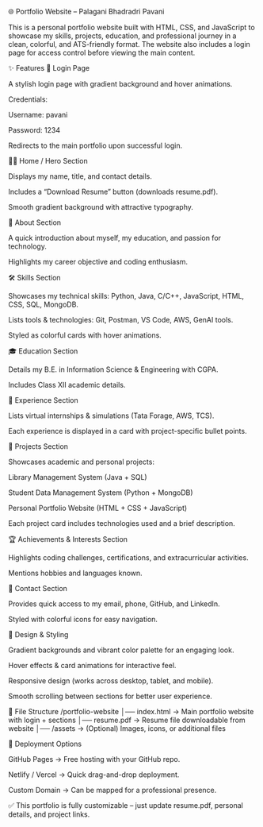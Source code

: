 🌐 Portfolio Website – Palagani Bhadradri Pavani

This is a personal portfolio website built with HTML, CSS, and JavaScript to showcase my skills, projects, education, and professional journey in a clean, colorful, and ATS-friendly format. The website also includes a login page for access control before viewing the main content.

✨ Features
🔑 Login Page

A stylish login page with gradient background and hover animations.

Credentials:

Username: pavani

Password: 1234

Redirects to the main portfolio upon successful login.

👩‍💻 Home / Hero Section

Displays my name, title, and contact details.

Includes a “Download Resume” button (downloads resume.pdf).

Smooth gradient background with attractive typography.

📖 About Section

A quick introduction about myself, my education, and passion for technology.

Highlights my career objective and coding enthusiasm.

🛠 Skills Section

Showcases my technical skills: Python, Java, C/C++, JavaScript, HTML, CSS, SQL, MongoDB.

Lists tools & technologies: Git, Postman, VS Code, AWS, GenAI tools.

Styled as colorful cards with hover animations.

🎓 Education Section

Details my B.E. in Information Science & Engineering with CGPA.

Includes Class XII academic details.

💼 Experience Section

Lists virtual internships & simulations (Tata Forage, AWS, TCS).

Each experience is displayed in a card with project-specific bullet points.

📂 Projects Section

Showcases academic and personal projects:

Library Management System (Java + SQL)

Student Data Management System (Python + MongoDB)

Personal Portfolio Website (HTML + CSS + JavaScript)

Each project card includes technologies used and a brief description.

🏆 Achievements & Interests Section

Highlights coding challenges, certifications, and extracurricular activities.

Mentions hobbies and languages known.

📩 Contact Section

Provides quick access to my email, phone, GitHub, and LinkedIn.

Styled with colorful icons for easy navigation.

🎨 Design & Styling

Gradient backgrounds and vibrant color palette for an engaging look.

Hover effects & card animations for interactive feel.

Responsive design (works across desktop, tablet, and mobile).

Smooth scrolling between sections for better user experience.

📂 File Structure
/portfolio-website
│── index.html         → Main portfolio website with login + sections
│── resume.pdf         → Resume file downloadable from website
│── /assets            → (Optional) Images, icons, or additional files

🚀 Deployment Options

GitHub Pages → Free hosting with your GitHub repo.

Netlify / Vercel → Quick drag-and-drop deployment.

Custom Domain → Can be mapped for a professional presence.

✅ This portfolio is fully customizable – just update resume.pdf, personal details, and project links.